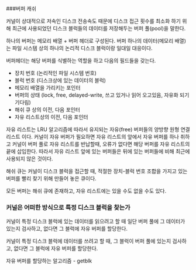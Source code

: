 ###버퍼 캐쉬

커널이 상대적으로 저속인 디스크 전송속도 때문에 디스크 접근 횟수를 최소화 하기 위해 최근에 사용되었던 디스크 블럭들의 데이터를 저장해두는 버퍼 풀(pool)을 말한다.

하나의 버퍼는 메모리 배열 + 버퍼 헤더로 구성된다.
버퍼 하나의 데이터(메모리 배열)는 파일 시스템 상의 하나의 논리적 디스크 블럭이랑 일대일 대응이다.

버퍼헤더는 해당 버퍼를 식별하는 역할을 하고 다음의 필드들을 갖는다.

* 장치 번호 (논리적인 파일 시스템 번호)
* 블럭 번호 (디스크상에 있는 데이터의 블럭)
* 메모리 배열을 가리키는 포인터
* 버퍼의 상태 (lock, free, delayed-write, 쓰고 있거나 읽어 오고있음, 자유화 되기 기다림)
* 해쉬 큐 상의 이전, 다음 포인터
* 자유 리스트상의 이전, 다음 포인터

자유 리스트는 LRU 알고리즘에 따라서 유지되는 자유(free) 버퍼들의 양방향 원형 연결 리스트 이다. 커널이 자유 버퍼가 필요하면 자유 리스트의 앞에서 자유 버퍼를 하나 취하고 커널이 버퍼 풀로 자유 리스트를 반납할때, 오류가 없다면 해당 버퍼를 자유 리스트의 끝에 삽입한다. 따라서 자유 리스트 앞에 있는 버퍼들은 뒤에 있는 버퍼들에 비해 최근에 사용되지 않은 것이다.

해쉬 큐는 커널이 디스크 블럭을 접근할 때, 적절한 장치-블럭 번호 조합을 가지고 있는 버퍼를 빨리 찾기 위해 만들어 놓은 큐이다.

모든 버퍼는 해쉬 큐에 존재하고, 자유 리스트에는 있을 수도 없을 수도 있다.

### 커널은 어떠한 방식으로 특정 디스크 블럭을 찾는가

커널이 특정 디스크 블럭에 있는 데이터를 읽으려고 할 때 일단 버퍼 풀에 그 데이터가 있는지 검사하고, 없다면 그 블럭에 자유 버퍼를 할당한다.

커널이 특정 디스크 블럭에 데이터를 쓰려고 할 때, 그 블럭이 버퍼 풀에 있는지 검사하고, 없다면 그 블럭에 자유 버퍼를 할당한다.

자유 버퍼를 할당하는 알고리즘 - getblk
